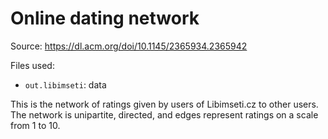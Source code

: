 # Online dating network

Source: <https://dl.acm.org/doi/10.1145/2365934.2365942>

Files used:
- `out.libimseti`: data

This is the network of ratings given by users of Libimseti.cz to other users. The network is unipartite, directed, and edges represent ratings on a scale from 1 to 10.
